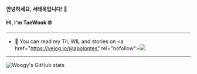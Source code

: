#### 안녕하세요, 서태욱입니다! 👋
#### HI, I'm TaeWook 🤓
***
- 🌱 You can read my TIl, WIL and stories on <a href="https://velog.io/@apolontes” rel="nofollow"><img src="https://camo.githubusercontent.com/7b23e15954e11bb3021bcce04bf25a7e4245d0338432f2e562a8b3e64c557fec/68747470733a2f2f696d672e736869656c64732e696f2f62616467652f56656c6f672d3230633939373f7374796c653d706c6173746963266c6f676f3d56696d656f266c6f676f436f6c6f723d7768697465" data-canonical-src="https://img.shields.io/badge/Velog-20c997?style=plastic&amp;logo=Vimeo&amp;logoColor=white" style="max-width: 100%;"></a>

***
![Woogy's GitHub stats](https://github-readme-stats.vercel.app/api?username=woogys&show_icons=true&theme=radical)
